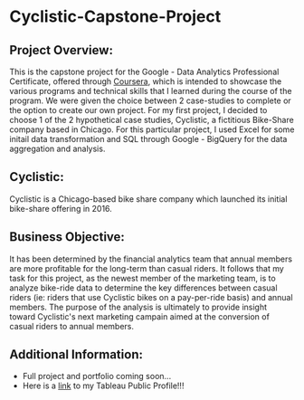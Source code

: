 # Cyclistic-Capstone-Project
## Project Overview:
This is the capstone project for the Google - Data Analytics Professional Certificate, offered through [Coursera](https://www.coursera.org/professional-certificates/google-data-analytics), which is intended to showcase the various programs and technical skills that I learned during the course of the program. We were given the choice between 2 case-studies to complete or the option to create our own project. For my first project, I decided to choose 1 of the 2 hypothetical case studies, Cyclistic, a fictitious Bike-Share company based in Chicago. For this particular project, I used Excel for some initail data transformation and SQL through Google - BigQuery for the data aggregation and analysis. 

## Cyclistic: 
Cyclistic is a Chicago-based bike share company which launched its initial bike-share offering in 2016.

## Business Objective: 
It has been determined by the financial analytics team that annual members are more profitable for the long-term than casual riders. It follows that my task for this project, as the newest member of the marketing team, is to analyze bike-ride data to determine the key differences between casual riders (ie: riders that use Cyclistic bikes on a pay-per-ride basis) and annual members. The purpose of the analysis is ultimately to provide insight toward Cyclistic's next marketing campain aimed at the conversion of casual riders to annual members.   

## Additional Information: 
* Full project and portfolio coming soon... 
* Here is a [link](https://public.tableau.com/app/profile/jack.robinson5140) to my Tableau Public Profile!!!



